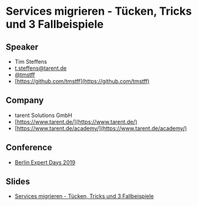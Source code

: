 # Services migrieren - Tücken, Tricks und 3 Fallbeispiele

## Speaker

* Tim Steffens
* [t.steffens@tarent.de](mailto:t.steffens@tarent.de)
* [@tmstff](https://twitter.com/tmstff)
* [https://github.com/tmstff](https://github.com/tmstff)

## Company

* tarent Solutions GmbH
* [https://www.tarent.de/](https://www.tarent.de/)
* [https://www.tarent.de/academy/](https://www.tarent.de/academy/)

## Conference

* [Berlin Expert Days 2019](http://bed-con.org/2019/)

## Slides

* [Services migrieren - Tücken, Tricks und 3 Fallbeispiele](2019-09_BedCon_-_Services_migrieren_-_DE.pdf)
